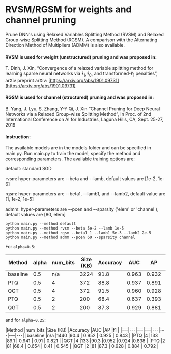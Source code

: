 
# RVSM/RGSM for weights and channel pruning
Prune DNN's using Relaxed Variables Splitting Method (RVSM) and Relaxed Group-wise Splitting Method (RGSM). A comparison with the Alternating Direction Method of Multipliers (ADMM) is also available.

#### RVSM is used for weight (unstructured) pruning and was proposed in:
T. Dinh, J. Xin, “Convergence of a relaxed variable splitting method for learning sparse neural networks via $\ell_1, \ell_0$, and transformed-$\ell_1$ penalties”, arXiv preprint arXiv: [https://arxiv.org/abs/1901.09731](https://arxiv.org/abs/1901.09731) 

#### RGSM is used for channel (structured) pruning and was proposed in:
B. Yang, J. Lyu, S. Zhang, Y-Y Qi, J. Xin “Channel Pruning for Deep Neural Networks via a Relaxed Group-wise Splitting Method”, In Proc. of 2nd International Conference on AI for Industries, Laguna Hills, CA, Sept. 25-27, 2019

#### Instruction:
The available models are in the models folder and can be specified in main.py. Run main.py to train the model, specify the method and corresponding parameters. The available training options are: 

default: standard SGD

rvsm: hyper-parameters are --beta and --lamb, default values are [1e-2, 1e-6]

rgsm: hyper-parameters are --beta1, --lamb1, and --lamb2, default value are [1, 1e-2, 1e-5]

admm: hyper-parameters are --pcen and --sparsity ('elem' or 'channel'), default values are [80, elem]


```
python main.py --method default
python main.py --method rvsm --beta 5e-2 --lamb 1e-5
python main.py --method rgsm --beta1 1 --lamb1 5e-3 --lamb2 2e-5
python main.py --method admm --pcen 60 --sparsity channel
```

For `alpha=0.5`:

|Method   |alpha   |num_bits   |Size (KB)   |Accuracy   |AUC   |AP   |f1   |
|---|---|---|---|---|---|---|---|
|baseline   |0.5   |n/a   |3224   |91.8   | 0.963 | 0.932 |    0.867 |
|PTQ   |0.5   |4   |372   |88.8   | 0.937 | 0.891 |    0.819 |
|QGT   |0.5   |4   |372   |91.5   | 0.960 | 0.928 |    0.864 |
|PTQ   |0.5   |2   |200   |68.4   | 0.637 | 0.393 |    0.552 |
|QGT   |0.5   |2   |200   |87.3   | 0.929 | 0.881 |    0.792 |


and for `alpha=0.25`:


|Method |num_bits   |Size (KB)   |Accuracy   |AUC   |AP   |f1   |
|---|---|---|---|---|---|---|---|
|baseline   |n/a   |1440   |90.4   | 0.952 | 0.925 |    0.843 |
|PTQ   |4   |133   |89.1   | 0.941 | 0.91  |    0.821 |
|QGT   |4   |133   |90.3   |0.952   |0.924   |0.838   |
|PTQ   |2   |81   |68.4   | 0.654 | 0.41  |    0.545 |
|QGT   |2   |81   |87.3   | 0.928 | 0.884 |    0.792 |
